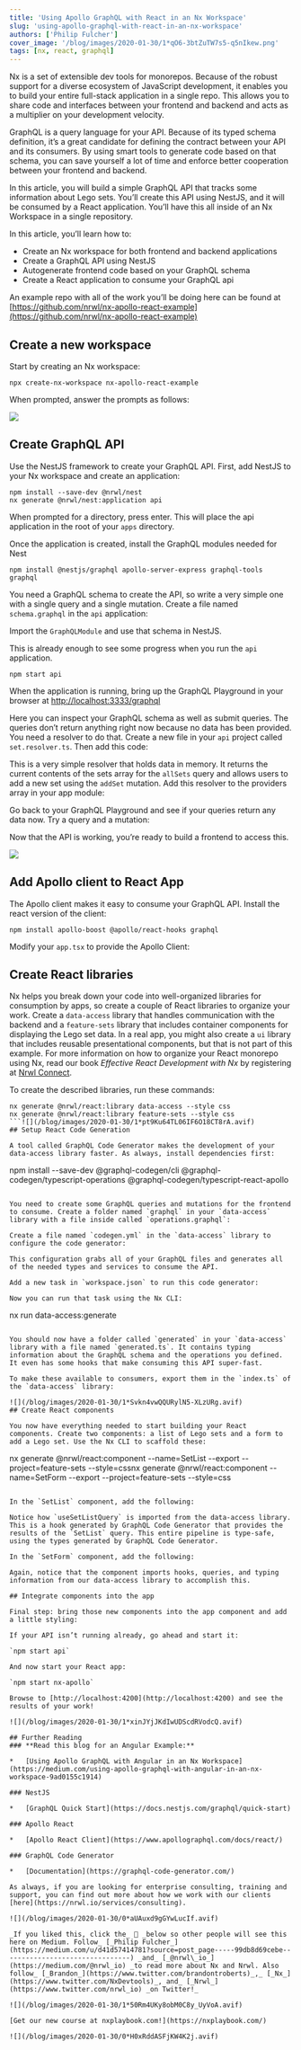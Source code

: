 ```yaml
---
title: 'Using Apollo GraphQL with React in an Nx Workspace'
slug: 'using-apollo-graphql-with-react-in-an-nx-workspace'
authors: ['Philip Fulcher']
cover_image: '/blog/images/2020-01-30/1*qO6-3btZuTW7s5-q5nIkew.png'
tags: [nx, react, graphql]
---
```


Nx is a set of extensible dev tools for monorepos. Because of the robust support for a diverse ecosystem of JavaScript development, it enables you to build your entire full-stack application in a single repo. This allows you to share code and interfaces between your frontend and backend and acts as a multiplier on your development velocity.

GraphQL is a query language for your API. Because of its typed schema definition, it’s a great candidate for defining the contract between your API and its consumers. By using smart tools to generate code based on that schema, you can save yourself a lot of time and enforce better cooperation between your frontend and backend.

In this article, you will build a simple GraphQL API that tracks some information about Lego sets. You’ll create this API using NestJS, and it will be consumed by a React application. You’ll have this all inside of an Nx Workspace in a single repository.

In this article, you’ll learn how to:

- Create an Nx workspace for both frontend and backend applications
- Create a GraphQL API using NestJS
- Autogenerate frontend code based on your GraphQL schema
- Create a React application to consume your GraphQL api

An example repo with all of the work you’ll be doing here can be found at [https://github.com/nrwl/nx-apollo-react-example](https://github.com/nrwl/nx-apollo-react-example)

## Create a new workspace

Start by creating an Nx workspace:

```shell
npx create-nx-workspace nx-apollo-react-example
```

When prompted, answer the prompts as follows:

![](/blog/images/2020-01-30/1*17U-yzBfoMgkFpuawnmUnw.avif)

## Create GraphQL API

Use the NestJS framework to create your GraphQL API. First, add NestJS to your Nx workspace and create an application:

```
npm install --save-dev @nrwl/nest
nx generate @nrwl/nest:application api
```

When prompted for a directory, press enter. This will place the api application in the root of your `apps` directory.

Once the application is created, install the GraphQL modules needed for Nest

```
npm install @nestjs/graphql apollo-server-express graphql-tools graphql
```

You need a GraphQL schema to create the API, so write a very simple one with a single query and a single mutation. Create a file named `schema.graphql` in the `api` application:

Import the `GraphQLModule` and use that schema in NestJS.

This is already enough to see some progress when you run the `api` application.

```
npm start api
```

When the application is running, bring up the GraphQL Playground in your browser at [http://localhost:3333/graphql](http://localhost:3333/graphql)

Here you can inspect your GraphQL schema as well as submit queries. The queries don’t return anything right now because no data has been provided. You need a resolver to do that. Create a new file in your `api` project called `set.resolver.ts`. Then add this code:

This is a very simple resolver that holds data in memory. It returns the current contents of the sets array for the `allSets` query and allows users to add a new set using the `addSet` mutation. Add this resolver to the providers array in your app module:

Go back to your GraphQL Playground and see if your queries return any data now. Try a query and a mutation:

Now that the API is working, you’re ready to build a frontend to access this.

![](/blog/images/2020-01-30/1*JiTff85gB4lKHtAhykBGKQ.avif)

## Add Apollo client to React App

The Apollo client makes it easy to consume your GraphQL API. Install the react version of the client:

```
npm install apollo-boost @apollo/react-hooks graphql
```

Modify your `app.tsx` to provide the Apollo Client:

## Create React libraries

Nx helps you break down your code into well-organized libraries for consumption by apps, so create a couple of React libraries to organize your work. Create a `data-access` library that handles communication with the backend and a `feature-sets` library that includes container components for displaying the Lego set data. In a real app, you might also create a `ui` library that includes reusable presentational components, but that is not part of this example. For more information on how to organize your React monorepo using Nx, read our book _Effective React Development with Nx_ by registering at [Nrwl Connect](https://connect.nrwl.io/).

To create the described libraries, run these commands:

````
nx generate @nrwl/react:library data-access --style css
nx generate @nrwl/react:library feature-sets --style css
```![](/blog/images/2020-01-30/1*pt9Ku64TL06IF6O18CT8rA.avif)
## Setup React Code Generation

A tool called GraphQL Code Generator makes the development of your data-access library faster. As always, install dependencies first:

````

npm install --save-dev @graphql-codegen/cli @graphql-codegen/typescript-operations @graphql-codegen/typescript-react-apollo

```

You need to create some GraphQL queries and mutations for the frontend to consume. Create a folder named `graphql` in your `data-access` library with a file inside called `operations.graphql`:

Create a file named `codegen.yml` in the `data-access` library to configure the code generator:

This configuration grabs all of your GraphQL files and generates all of the needed types and services to consume the API.

Add a new task in `workspace.json` to run this code generator:

Now you can run that task using the Nx CLI:

```

nx run data-access:generate

```

You should now have a folder called `generated` in your `data-access` library with a file named `generated.ts`. It contains typing information about the GraphQL schema and the operations you defined. It even has some hooks that make consuming this API super-fast.

To make these available to consumers, export them in the `index.ts` of the `data-access` library:

![](/blog/images/2020-01-30/1*Svkn4vwQQURylN5-XLzURg.avif)
## Create React components

You now have everything needed to start building your React components. Create two components: a list of Lego sets and a form to add a Lego set. Use the Nx CLI to scaffold these:

```

nx generate @nrwl/react:component --name=SetList --export --project=feature-sets --style=cssnx generate @nrwl/react:component --name=SetForm --export --project=feature-sets --style=css

```

In the `SetList` component, add the following:

Notice how `useSetListQuery` is imported from the data-access library. This is a hook generated by GraphQL Code Generator that provides the results of the `SetList` query. This entire pipeline is type-safe, using the types generated by GraphQL Code Generator.

In the `SetForm` component, add the following:

Again, notice that the component imports hooks, queries, and typing information from our data-access library to accomplish this.

## Integrate components into the app

Final step: bring those new components into the app component and add a little styling:

If your API isn’t running already, go ahead and start it:

`npm start api`

And now start your React app:

`npm start nx-apollo`

Browse to [http://localhost:4200](http://localhost:4200) and see the results of your work!

![](/blog/images/2020-01-30/1*xinJYjJKdIwUDScdRVodcQ.avif)

## Further Reading
### **Read this blog for an Angular Example:**

*   [Using Apollo GraphQL with Angular in an Nx Workspace](https://medium.com/using-apollo-graphql-with-angular-in-an-nx-workspace-9ad0155c1914)

### NestJS

*   [GraphQL Quick Start](https://docs.nestjs.com/graphql/quick-start)

### Apollo React

*   [Apollo React Client](https://www.apollographql.com/docs/react/)

### GraphQL Code Generator

*   [Documentation](https://graphql-code-generator.com/)

As always, if you are looking for enterprise consulting, training and support, you can find out more about how we work with our clients [here](https://nrwl.io/services/consulting).

![](/blog/images/2020-01-30/0*aUAuxd9gGYwLucIf.avif)

_If you liked this, click the_ 👏 _below so other people will see this here on Medium. Follow_ [_Philip Fulcher_](https://medium.com/u/d41d57414781?source=post_page-----99db8d69cebe--------------------------------) _and_ [_@nrwl\_io_](https://medium.com/@nrwl_io) _to read more about Nx and Nrwl. Also follow_ [_Brandon_](https://www.twitter.com/brandontroberts)_,_ [_Nx_](https://www.twitter.com/NxDevtools)_, and_ [_Nrwl_](https://www.twitter.com/nrwl_io) _on Twitter!_

![](/blog/images/2020-01-30/1*50Rm4UKy8obM0C8y_UyVoA.avif)

[Get our new course at nxplaybook.com!](https://nxplaybook.com/)

![](/blog/images/2020-01-30/0*H0xRddASFjKW4K2j.avif)
```
